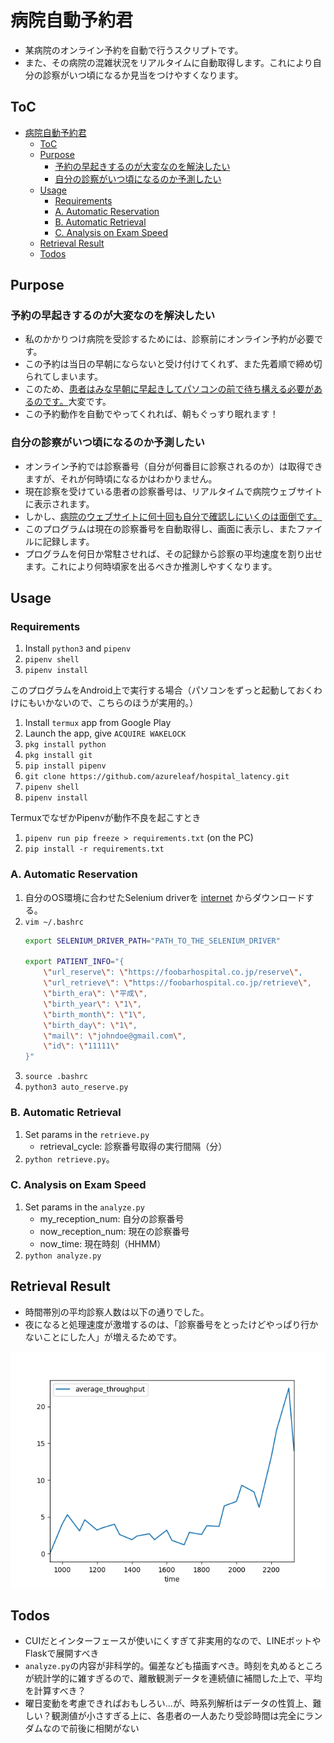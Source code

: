 # 病院自動予約君

- 某病院のオンライン予約を自動で行うスクリプトです。
- また、その病院の混雑状況をリアルタイムに自動取得します。これにより自分の診察がいつ頃になるか見当をつけやすくなります。

## ToC

- [病院自動予約君](#病院自動予約君)
  - [ToC](#toc)
  - [Purpose](#purpose)
    - [予約の早起きするのが大変なのを解決したい](#予約の早起きするのが大変なのを解決したい)
    - [自分の診察がいつ頃になるのか予測したい](#自分の診察がいつ頃になるのか予測したい)
  - [Usage](#usage)
    - [Requirements](#requirements)
    - [A. Automatic Reservation](#a-automatic-reservation)
    - [B. Automatic Retrieval](#b-automatic-retrieval)
    - [C. Analysis on Exam Speed](#c-analysis-on-exam-speed)
  - [Retrieval Result](#retrieval-result)
  - [Todos](#todos)

## Purpose

### 予約の早起きするのが大変なのを解決したい

- 私のかかりつけ病院を受診するためには、診察前にオンライン予約が必要です。
- この予約は当日の早朝にならないと受け付けてくれず、また先着順で締め切られてしまいます。
- このため、<u>患者はみな早朝に早起きしてパソコンの前で待ち構える必要があるのです。</u>大変です。
- この予約動作を自動でやってくれれば、朝もぐっすり眠れます！

### 自分の診察がいつ頃になるのか予測したい

- オンライン予約では診察番号（自分が何番目に診察されるのか）は取得できますが、それが何時頃になるかはわかりません。
- 現在診察を受けている患者の診察番号は、リアルタイムで病院ウェブサイトに表示されます。
- しかし、<u>病院のウェブサイトに何十回も自分で確認しにいくのは面倒です。</u>
- このプログラムは現在の診察番号を自動取得し、画面に表示し、またファイルに記録します。
- プログラムを何日か常駐させれば、その記録から診察の平均速度を割り出せます。これにより何時頃家を出るべきか推測しやすくなります。

## Usage

### Requirements

1. Install `python3` and `pipenv`
1. `pipenv shell`
2. `pipenv install`

このプログラムをAndroid上で実行する場合（パソコンをずっと起動しておくわけにもいかないので、こちらのほうが実用的。）

1. Install `termux` app from Google Play
2. Launch the app, give `ACQUIRE WAKELOCK`
3. `pkg install python`
4. `pkg install git`
5. `pip install pipenv`
6. `git clone https://github.com/azureleaf/hospital_latency.git` 
7. `pipenv shell`
8. `pipenv install`

TermuxでなぜかPipenvが動作不良を起こすとき

1. `pipenv run pip freeze > requirements.txt` (on the PC)
2. `pip install -r requirements.txt`

### A. Automatic Reservation

1. 自分のOS環境に合わせたSelenium driverを [internet](https://chromedriver.chromium.org/downloads) からダウンロードする。
2. `vim ~/.bashrc`
    ```sh
    export SELENIUM_DRIVER_PATH="PATH_TO_THE_SELENIUM_DRIVER"   

    export PATIENT_INFO="{
        \"url_reserve\": \"https://foobarhospital.co.jp/reserve\",
        \"url_retrieve\": \"https://foobarhospital.co.jp/retrieve\",
        \"birth_era\": \"平成\", 
        \"birth_year\": \"1\",
        \"birth_month\": \"1\",
        \"birth_day\": \"1\",
        \"mail\": \"johndoe@gmail.com\",
        \"id\": \"11111\"
    }"
    ```
3. `source .bashrc`
5. `python3 auto_reserve.py`

### B. Automatic Retrieval

1. Set params in the `retrieve.py`
   - retrieval_cycle: 診察番号取得の実行間隔（分）
3. `python retrieve.py`。

### C. Analysis on Exam Speed

1. Set params in the `analyze.py`
   - my_reception_num: 自分の診察番号
   - now_reception_num: 現在の診察番号
   - now_time: 現在時刻（HHMM）
3. `python analyze.py`

## Retrieval Result 

- 時間帯別の平均診察人数は以下の通りでした。
- 夜になると処理速度が激増するのは、「診察番号をとったけどやっぱり行かないことにした人」が増えるためです。

![時間帯別の平均速度](average_throughput.png)


## Todos

- CUIだとインターフェースが使いにくすぎて非実用的なので、LINEボットやFlaskで展開すべき
- `analyze.py`の内容が非科学的。偏差なども描画すべき。時刻を丸めるところが統計学的に雑すぎるので、離散観測データを連続値に補間した上で、平均を計算すべき？
- 曜日変動を考慮できればおもしろい...が、時系列解析はデータの性質上、難しい？観測値が小さすぎる上に、各患者の一人あたり受診時間は完全にランダムなので前後に相関がない